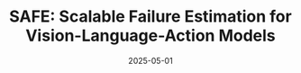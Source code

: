 ---
title: "SAFE: Scalable Failure Estimation for Vision-Language-Action Models"
collection: publications
permalink: /publication/2025-05-safe
excerpt: ''
date: 2025-05-01
venue: 'Preprint'
paperurl: 'https://arxiv.org/abs/2506.09937'
imgurl: 'safe-teaser.gif'
show: true
authors:
  - name: Qiao Gu
    link: 
  - name: Yuanliang Ju
    link: https://scholar.google.com/citations?user=rG90YVAAAAAJ&hl=zh-CN
  - name: Shengxiang Sun
    link: https://owensun2004.github.io/
  - name: Igor Gilitschenski
    link: https://www.gilitschenski.org/igor/
  - name: Haruki Nishimura
    link: https://harukins.github.io/
  - name: Masha Itkina
    link: https://mashaitkina.weebly.com/
  - name: Florian Shkurti
    link: https://www.cs.toronto.edu/~florian/
links:
  - name: paper
    link: https://arxiv.org/pdf/2506.09937
  - name: project page
    link: https://vla-safe.github.io/
---